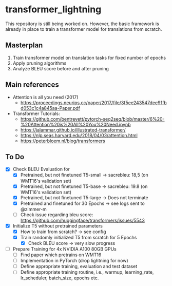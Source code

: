# transformer_lightning
This repository is still being worked on. However, the basic framework is already in place to train a transformer model for translations from scratch. 

## Masterplan
1. Train transformer model on translation tasks for fixed number of epochs
2. Apply pruning algorithms
3. Analyze BLEU score before and after pruning

## Main references
* Attention is all you need (2017)
    - https://proceedings.neurips.cc/paper/2017/file/3f5ee243547dee91fbd053c1c4a845aa-Paper.pdf
* Transformer Tutorials:
    - https://github.com/bentrevett/pytorch-seq2seq/blob/master/6%20-%20Attention%20is%20All%20You%20Need.ipynb
    - https://jalammar.github.io/illustrated-transformer/
    - https://nlp.seas.harvard.edu/2018/04/03/attention.html
    - https://peterbloem.nl/blog/transformers


## To Do
* [x] Check BLEU Evaluation for
    - [x] Pretrained, but not finetuned T5-small -> sacrebleu: 18,5 (on WMT16's validation set)
    - [x] Pretrained, but not finetuned T5-base -> sacrebleu: 19.8 (on WMT16's validation set)
    - [x] Pretrained, but not finetuned T5-large -> Does not terminate
    - [x] Pretrained and finetuned for 30 Epochs -> see logs sent to @zimmer-m
    - [ ] Check issue regarding bleu score: https://github.com/huggingface/transformers/issues/5543 
* [x] Initialize T5 without pretrained parameters
    - [x] How to train from scratch? -> see config 
    - [x] Train randomly initialized T5 from scratch for 5 Epochs
        - [x] Check BLEU score -> very slow progress
* [ ] Prepare Training for 4x NVIDIA A100 80GB GPUs
    - [ ] Find paper which pretrains on WMT16
    - [ ] Implementation in PyTorch (drop lightning for now)
    - [ ] Define appropriate training, evaluation and test dataset
    - [ ] Define appropriate training routine, i.e., warmup, learning_rate, lr_scheduler, batch_size, epochs etc.